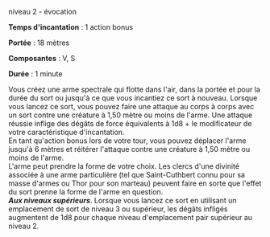 niveau 2 - évocation

**Temps d'incantation** : 1 action bonus

**Portée** : 18 mètres

**Composantes** : V, S

**Durée** : 1 minute

Vous créez une arme spectrale qui flotte dans l'air, dans la portée et pour la durée du sort ou jusqu'à ce que vous incantiez ce sort à nouveau. Lorsque vous lancez ce sort, vous pouvez faire une attaque au corps à corps avec un sort contre une créature à 1,50 mètre ou moins de l'arme. Une attaque réussie inflige des dégâts de force équivalents à 1d8 + le modificateur de votre caractéristique d'incantation.  
En tant qu'action bonus lors de votre tour, vous pouvez déplacer l'arme jusqu'à 6 mètres et réitérer l'attaque contre une créature à 1,50 mètre ou moins de l'arme.  
L'arme peut prendre la forme de votre choix. Les clercs d'une divinité associée à une arme particulière (tel que Saint-Cuthbert connu pour sa masse d'armes ou Thor pour son marteau) peuvent faire en sorte que l'effet du sort prenne la forme de l'arme en question.  
**_Aux niveaux supérieurs_**. Lorsque vous lancez ce sort en utilisant un emplacement de sort de niveau 3 ou supérieur, les dégâts infligés augmentent de 1d8 pour chaque niveau d'emplacement pair supérieur au niveau 2.